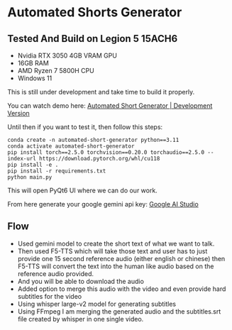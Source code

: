 # Automated Shorts Generator


## Tested And Build on Legion 5 15ACH6
- Nvidia RTX 3050 4GB VRAM GPU
- 16GB RAM
- AMD Ryzen 7 5800H CPU
- Windows 11

This is still under development and take time to build it properly.


You can watch demo here: [Automated Short Generator | Development Version](https://youtu.be/O9-DwTyqP34)


Until then if you want to test it, then follow this steps:
```
conda create -n automated-short-generator python==3.11
conda activate automated-short-generator
pip install torch==2.5.0 torchvision==0.20.0 torchaudio==2.5.0 --index-url https://download.pytorch.org/whl/cu118
pip install -e .
pip install -r requirements.txt
python main.py
```

This will open PyQt6 UI where we can do our work.

From here generate your google gemini api key: [Google AI Studio](https://aistudio.google.com/welcome)


## Flow
- Used gemini model to create the short text of what we want to talk.
- Then used F5-TTS which will take those text and user has to just provide one 15 second reference audio (either english or chinese) then F5-TTS will convert the text into the human like audio based on the reference audio provided.
- And you will be able to download the audio
- Added option to merge this audio with the video and even provide hard subtitles for the video
- Using whisper large-v2 model for generating subtitles
- Using FFmpeg I am merging the generated audio and the subtitles.srt file created by whisper in one single video.
